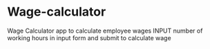 # Wage-calculator
Wage Calculator app to calculate employee wages
INPUT number of working hours in input form and submit to calculate wage
